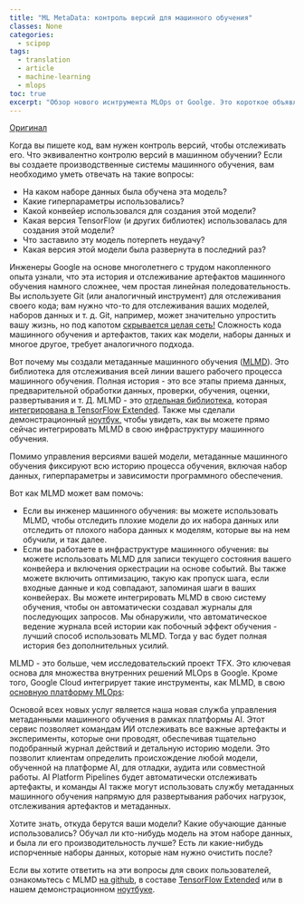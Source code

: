 ```yaml
---
title: "ML MetaData: контроль версий для машинного обучения"
classes: None
categories:
  - scipop
tags:
  - translation
  - article
  - machine-learning
  - mlops
toc: true
excerpt: "Обзор нового иснтрумента MLOps от Goolge. Это короткое объявление ценно не столько богатым содержанием, сколько обилием ссылок."
---
```


[Оригинал](https://blog.tensorflow.org/2021/01/ml-metadata-version-control-for-ml.html)

Когда вы пишете код, вам нужен контроль версий, чтобы отслеживать его. Что эквивалентно контролю версий в машинном обучении? Если вы создаете производственные системы машинного обучения, вам необходимо уметь отвечать на такие вопросы: 

*   На каком наборе данных была обучена эта модель?
*   Какие гиперпараметры использовались?
*   Какой конвейер использовался для создания этой модели?
*   Какая версия TensorFlow (и других библиотек) использовалась для создания этой модели?
*   Что заставило эту модель потерпеть неудачу?
*   Какая версия этой модели была развернута в последний раз?

Инженеры Google на основе многолетнего с трудом накопленного опыта узнали, что эта история и отслеживание артефактов машинного обучения намного сложнее, чем простая линейная поледовательность. Вы используете Git (или аналогичный инструмент) для отслеживания своего кода; вам нужно что-то для отслеживания ваших моделей, наборов данных и т. д. Git, например, может значительно упростить вашу жизнь, но под капотом [скрывается целая сеть!](https://git-scm.com/book/en/v2/Git-Internals-Git-Objects#_git_commit_objects:~:text=If%20you%20follow%20all%20the%20internal%20pointers%2C%20you%20get%20an%20object%20graph%20something%20like%20this%3A) Сложность кода машинного обучения и артефактов, таких как модели, наборы данных и многое другое, требует аналогичного подхода.

Вот почему мы создали метаданные машинного обучения ([MLMD](https://www.tensorflow.org/tfx/tutorials/mlmd/mlmd_tutorial)). Это библиотека для отслеживания всей линии вашего рабочего процесса машинного обучения. Полная история - это все этапы приема данных, предварительной обработки данных, проверки, обучения, оценки, развертывания и т. Д. MLMD - это [отдельная библиотека](https://github.com/google/ml-metadata), которая [интегрирована в TensorFlow Extended](https://www.tensorflow.org/tfx/guide/mlmd). Также мы сделали демонстрационный [ноутбук,](https://www.tensorflow.org/tfx/tutorials/mlmd/mlmd_tutorial) чтобы увидеть, как вы можете прямо сейчас интегрировать MLMD в свою инфраструктуру машинного обучения.

Помимо управления версиями вашей модели, метаданные машинного обучения фиксируют всю историю процесса обучения, включая набор данных, гиперпараметры и зависимости программного обеспечения.

Вот как MLMD может вам помочь:

*   Если вы инженер машинного обучения: вы можете использовать MLMD, чтобы отследить плохие модели до их набора данных или отследить от плохого набора данных к моделям, которые вы на нем обучили, и так далее.
*   Если вы работаете в инфраструктуре машинного обучения: вы можете использовать MLMD для записи текущего состояния вашего конвейера и включения оркестрации на основе событий. Вы также можете включить оптимизацию, такую ​​как пропуск шага, если входные данные и код совпадают, запоминая шаги в ваших конвейерах. Вы можете интегрировать MLMD в свою систему обучения, чтобы он автоматически создавал журналы для последующих запросов. Мы обнаружили, что автоматическое ведение журнала всей истории как побочный эффект обучения - лучший способ использовать MLMD. Тогда у вас будет полная история без дополнительных усилий.

MLMD - это больше, чем исследовательский проект TFX. Это ключевая основа для множества внутренних решений MLOps в Google. Кроме того, Google Cloud интегрирует такие инструменты, как MLMD, в свою [основную платформу MLOps](https://cloud.google.com/blog/products/ai-machine-learning/key-requirements-for-an-mlops-foundation):

Основой всех новых услуг является наша новая служба управления метаданными машинного обучения в рамках платформы AI. Этот сервис позволяет командам ИИ отслеживать все важные артефакты и эксперименты, которые они проводят, обеспечивая тщательно подобранный журнал действий и детальную историю модели. Это позволит клиентам определить происхождение любой модели, обученной на платформе AI, для отладки, аудита или совместной работы. AI Platform Pipelines будет автоматически отслеживать артефакты, и команды AI также могут использовать службу метаданных машинного обучения напрямую для развертывания рабочих нагрузок, отслеживания артефактов и метаданных.

Хотите знать, откуда берутся ваши модели? Какие обучающие данные использовались? Обучал ли кто-нибудь модель на этом наборе данных, и была ли его производительность лучше? Есть ли какие-нибудь испорченные наборы данных, которые нам нужно очистить после?

Если вы хотите ответить на эти вопросы для своих пользователей, ознакомьтесь с MLMD [на github](https://github.com/google/ml-metadata), в составе [TensorFlow Extended](https://www.tensorflow.org/tfx/guide/mlmd) или в нашем демонстрационном [ноутбуке](https://www.tensorflow.org/tfx/tutorials/mlmd/mlmd_tutorial).


